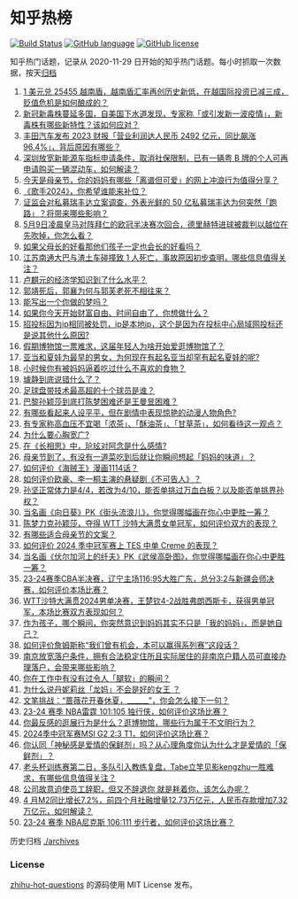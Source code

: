 # 知乎热榜
[![Build Status](https://github.com/ToWeLong/zhihu-hot-questions/workflows/CI/badge.svg)](https://github.com/ToWeLong/zhihu-hot-questions/actions)
[![GitHub language](https://img.shields.io/badge/language-golang-orange.svg)](https://golang.org/)
[![GitHub license](https://img.shields.io/github/license/ToWeLong/zhihu-hot-questions)](https://github.com/ToWeLong/zhihu-hot-questions/blob/main/LICENSE)

知乎热门话题，记录从 2020-11-29 日开始的知乎热门话题。每小时抓取一次数据，按天[归档](./archives)

<!-- BEGIN -->

1. [1 美元兑 25455 越南盾，越南盾汇率再创历史新低，在越国际投资已减三成，贬值危机是如何酿成的？](https://www.zhihu.com/question/655707420)
1. [新冠新毒株蔓延多国，自美国下水道发现，专家称「或引发新一波疫情」，新毒株有哪些新特性？该如何应对？](https://www.zhihu.com/question/655748279)
1. [丰田汽车发布 2023 财报「营业利润达人民币 2492 亿元，同比飙涨96.4%」，背后原因有哪些？](https://www.zhihu.com/question/655597551)
1. [深圳放宽新能源车指标申请条件，取消社保限制，已有一辆粤 B 牌的个人可再申请购买一辆混动车，如何解读？](https://www.zhihu.com/question/655664261)
1. [今天是母亲节，你的妈妈有哪些「离谱但可爱」的网上冲浪行为值得分享？](https://www.zhihu.com/question/653244093)
1. [《歌手2024》，你希望谁能来补位？](https://www.zhihu.com/question/655714708)
1. [证监会对私募瑞丰达立案调查，外表光鲜的 50 亿私募瑞丰达为何突然「跑路」？将带来哪些影响？](https://www.zhihu.com/question/655709583)
1. [5月9日凌晨皇马对阵拜仁的欧冠半决赛次回合，德里赫特进球被裁判以越位在先吹掉，你怎么看？](https://www.zhihu.com/question/655446731)
1. [如果父母长的好看那他们孩子一定也会长的好看吗？](https://www.zhihu.com/question/322833888)
1. [江苏南通大巴与渣土车碰撞致 1 人死亡，事故原因初步查明，哪些信息值得关注？](https://www.zhihu.com/question/655562232)
1. [卢麒元的经济学知识到了什么水平？](https://www.zhihu.com/question/508249060)
1. [郭靖死后，郭襄为何与郭芙老死不相往来？](https://www.zhihu.com/question/575906777)
1. [能写出一个你做的梦吗？](https://www.zhihu.com/question/648697352)
1. [如果你今天开始财富自由、时间自由了，你想做什么？](https://www.zhihu.com/question/655397341)
1. [招投标因为ip相同被处罚，ip是本地ip，这个是因为在投标中心局域网投标还是说其他什么原因?](https://www.zhihu.com/question/655664715)
1. [假期博物馆一票难求，这届年轻人为啥开始爱逛博物馆了？](https://www.zhihu.com/question/655326463)
1. [亚当和夏娃为最早的男女，为何现在有起名亚当却罕有起名夏娃的呢?](https://www.zhihu.com/question/654570780)
1. [小时候你有被妈妈逼着吃过什么不喜欢的食物？](https://www.zhihu.com/question/655685206)
1. [璩静到底说错什么了？](https://www.zhihu.com/question/655566766)
1. [足球盘带技术最高超的十个球员是谁？](https://www.zhihu.com/question/503845821)
1. [巴黎孙颖莎到底打陈梦困难还是王曼昱困难？](https://www.zhihu.com/question/655674292)
1. [有哪些看起来人设平平，但在剧情中表现惊艳的动漫人物角色?](https://www.zhihu.com/question/644484147)
1. [有专家称高血压不宜喝「浓茶」、「酥油茶」、「甘草茶」，如何看待这一观点？](https://www.zhihu.com/question/655348283)
1. [为什么要心胸宽广?](https://www.zhihu.com/question/350674178)
1. [在《长相思》中，玱玹对阿念是什么感情?](https://www.zhihu.com/question/617953140)
1. [母亲节到了，有没有一道菜吃到后就让你瞬间想起「妈妈的味道」？](https://www.zhihu.com/question/655685210)
1. [如何评价《海贼王》漫画1114话？](https://www.zhihu.com/question/654764854)
1. [如何评价欧豪、李一桐主演的悬疑剧《不可告人》？](https://www.zhihu.com/question/655361513)
1. [孙坚正常体力是4/4，若改为4/10，能否单挑过万血白板？以及能否单挑界孙权？](https://www.zhihu.com/question/620909217)
1. [当名画《向日葵》PK《街头流浪儿》，你觉得哪幅画在你心中更胜一筹？](https://www.zhihu.com/question/655435848)
1. [陈梦力克孙颖莎，夺得 WTT 沙特大满贯女单冠军，如何评价双方的表现？](https://www.zhihu.com/question/655706002)
1. [有哪些适合母亲节的文案？](https://www.zhihu.com/question/530146887)
1. [如何评价 2024 季中冠军赛上 TES 中单 Creme 的表现？](https://www.zhihu.com/question/655679311)
1. [当名画《伏尔加河上的纤夫》PK《武侯高卧图》，你觉得哪幅画在你心中更胜一筹？](https://www.zhihu.com/question/655435166)
1. [23-24赛季CBA半决赛，辽宁主场116:95大胜广东，总分3:2与新疆会师决赛，如何评价本场比赛？](https://www.zhihu.com/question/655710294)
1. [WTT沙特大满贯2024男单决赛，王楚钦4-2战胜弗朗西斯卡，获得男单冠军，本场比赛双方表现如何？](https://www.zhihu.com/question/655708655)
1. [作为孩子，哪个瞬间，你突然意识到妈妈其实不只是「我的妈妈」，而是她自己？](https://www.zhihu.com/question/655576655)
1. [如何评价詹姆斯称“我们曾有机会，本可以赢得系列赛”这段话？](https://www.zhihu.com/question/655692815)
1. [南京放宽落户条件，拥有合法稳定住所且实际居住的非南京户籍人员可直接办理落户，会带来哪些影响？](https://www.zhihu.com/question/655684502)
1. [你在工作中有没有过令人「腿软」的瞬间？](https://www.zhihu.com/question/582624863)
1. [为什么说丹妮莉丝「龙妈」不会是好的女王 ？](https://www.zhihu.com/question/323331625)
1. [文笔挑战：“蔷薇花开春休夏，______”，你会怎么接下一句？](https://www.zhihu.com/question/655614890)
1. [23-24 赛季 NBA雷霆 101:105 独行侠，如何评价这场比赛？](https://www.zhihu.com/question/655720443)
1. [你最反感的逛展行为是什么？逛博物馆，哪些行为属于不文明行为？](https://www.zhihu.com/question/655334650)
1. [2024季中冠军赛MSI G2 2:3 T1，如何评价这场比赛？](https://www.zhihu.com/question/655607071)
1. [你认同「神秘感是爱情的保鲜剂」吗？从心理角度你认为什么才是爱情的「保鲜剂」？](https://www.zhihu.com/question/655377109)
1. [老头杯训练赛第二日，多队引入教练复盘，Tabe立竿见影kengzhu一胜难求，有哪些信息值得关注？](https://www.zhihu.com/question/655540423)
1. [公司故意迫使员工辞职，但又不辞退你 就是耗着你，该怎么办呢？](https://www.zhihu.com/question/655658643)
1. [4 月M2同比增长7.2%，前四个月社融增量12.73万亿元，人民币存款增加7.32万亿元，如何解读？](https://www.zhihu.com/question/655682451)
1. [23-24 赛季 NBA尼克斯 106:111 步行者，如何评价这场比赛？](https://www.zhihu.com/question/655640608)

<!-- END -->

历史归档 [./archives](./archives)


### License
[zhihu-hot-questions](https://github.com/towelong/zhihu-hot-questions) 的源码使用 MIT License 发布。